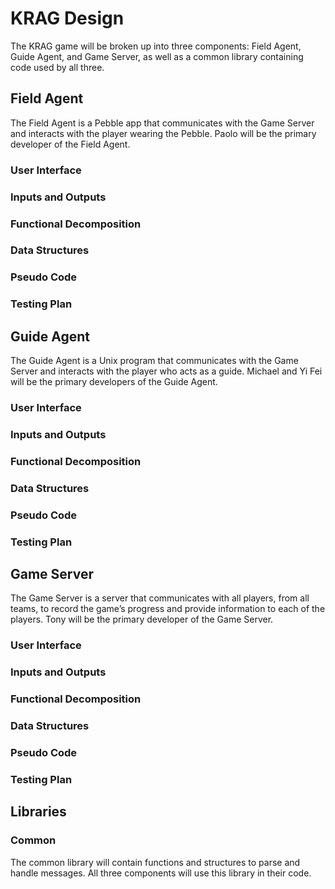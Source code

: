 # KRAG Design
The KRAG game will be broken up into three components: Field Agent, Guide Agent, and Game Server, as well as a common library containing code used by all three.

## Field Agent
The Field Agent is a Pebble app that communicates with the Game Server and interacts with the player wearing the Pebble. Paolo will be the primary developer of the Field Agent.

### User Interface

### Inputs and Outputs

### Functional Decomposition

### Data Structures

### Pseudo Code

### Testing Plan

## Guide Agent
The Guide Agent is a Unix program that communicates with the Game Server and interacts with the player who acts as a guide. Michael and Yi Fei will be the primary developers of the Guide Agent.

### User Interface

### Inputs and Outputs

### Functional Decomposition

### Data Structures

### Pseudo Code

### Testing Plan

## Game Server
The Game Server is a server that communicates with all players, from all teams, to record the game’s progress and provide information to each of the players. Tony will be the primary developer of the Game Server.

### User Interface

### Inputs and Outputs

### Functional Decomposition

### Data Structures

### Pseudo Code

### Testing Plan

## Libraries

### Common
The common library will contain functions and structures to parse and handle messages. All three components will use this library in their code.